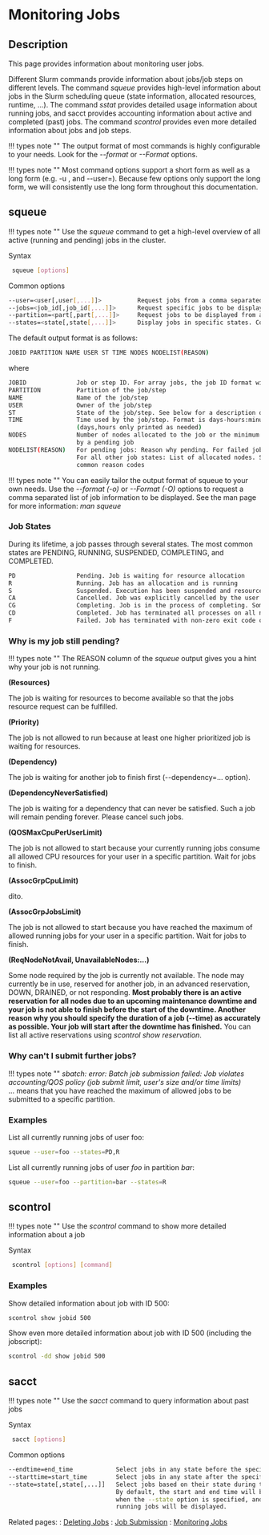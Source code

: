 # Monitoring Jobs

## Description

This page provides information about monitoring user jobs.

Different Slurm commands provide information about jobs/job steps on different levels. The command _squeue_ provides high-level information about jobs in the Slurm scheduling queue (state information, allocated resources, runtime, ...). The command _sstat_ provides detailed usage information about running jobs, and sacct provides accounting information about active and completed (past) jobs. The command _scontrol_ provides even more detailed information about jobs and job steps.

!!! types note ""
    The output format of most commands is highly configurable to your needs. Look for the _--format_ or _--Format_ options.

!!! types note ""
    Most command options support a short form as well as a long form (e.g. -u <username>, and --user=<username>). Because few options only support the long form, we will consistently use the long form throughout this documentation.

## squeue

!!! types note ""
    Use the _squeue_ command to get a high-level overview of all active (running and pending) jobs in the cluster.


Syntax

```Bash
 squeue [options]
```

 Common options

```Bash
--user=<user[,user[,...]]>          Request jobs from a comma separated list of users. 
--jobs=<job_id[,job_id[,...]]>      Request specific jobs to be displayed
--partition=<part[,part[,...]]>     Request jobs to be displayed from a comma separated list of partitions
--states=<state[,state[,...]]>      Display jobs in specific states. Comma separated list or "all". Default: "PD,R,CG"
```

The default output format is as follows:

```Bash
JOBID PARTITION NAME USER ST TIME NODES NODELIST(REASON)
```

where

```Bash
JOBID              Job or step ID. For array jobs, the job ID format will be of the form <job_id>_<index>
PARTITION          Partition of the job/step
NAME               Name of the job/step
USER               Owner of the job/step
ST                 State of the job/step. See below for a description of the most common states
TIME               Time used by the job/step. Format is days-hours:minutes:seconds
                   (days,hours only printed as needed)
NODES              Number of nodes allocated to the job or the minimum amount of nodes required
                   by a pending job
NODELIST(REASON)   For pending jobs: Reason why pending. For failed jobs: Reason why failed.
                   For all other job states: List of allocated nodes. See below for a list of the most
                   common reason codes
```

!!! types note ""
    You can easily tailor the output format of squeue to your own needs. Use the _--format (-o)_ or _--Format (-O)_ options to request a comma separated list of job information to be displayed. See the man page for more information: _man squeue_

### Job States

During its lifetime, a job passes through several states. The most common states are PENDING, RUNNING, SUSPENDED, COMPLETING, and COMPLETED.

```Bash
PD                 Pending. Job is waiting for resource allocation
R                  Running. Job has an allocation and is running
S                  Suspended. Execution has been suspended and resources have been released for other jobs
CA                 Cancelled. Job was explicitly cancelled by the user or the system administrator
CG                 Completing. Job is in the process of completing. Some processes on some nodes may still be active
CD                 Completed. Job has terminated all processes on all nodes with an exit code of zero
F                  Failed. Job has terminated with non-zero exit code or other failure condition
```

### Why is my job still pending?

!!! types note ""
    The REASON column of the _squeue_ output gives you a hint why your job is not running.

**(Resources)**

The job is waiting for resources to become available so that the jobs resource request can be fulfilled.

**(Priority)**

The job is not allowed to run because at least one higher prioritized job is waiting for resources.

**(Dependency)**

The job is waiting for another job to finish first (--dependency=... option).

**(DependencyNeverSatisfied)**

The job is waiting for a dependency that can never be satisfied. Such a job will remain pending forever. Please cancel such jobs.

**(QOSMaxCpuPerUserLimit)**

The job is not allowed to start because your currently running jobs consume all allowed CPU resources for your user in a specific partition. Wait for jobs to finish.

**(AssocGrpCpuLimit)**

dito.

**(AssocGrpJobsLimit)**

The job is not allowed to start because you have reached the maximum of allowed running jobs for your user in a specific partition. Wait for jobs to finish.

**(ReqNodeNotAvail, UnavailableNodes:...)**

Some node required by the job is currently not available. The node may currently be in use, reserved for another job, in an advanced reservation, DOWN, DRAINED, or not responding. **Most probably there is an active reservation for all nodes due to an upcoming maintenance downtime and your job is not able to finish before the start of the downtime. Another reason why you should specify the duration of a job (--time) as accurately as possible. Your job will start after the downtime has finished.** You can list all active reservations using _scontrol show reservation_.

### Why can't I submit further jobs?

!!! types note ""
    _sbatch: error: Batch job submission failed: Job violates accounting/QOS policy (job submit limit, user's size and/or time limits)_  
    ... means that you have reached the maximum of allowed jobs to be submitted to a specific partition.

### Examples

List all currently running jobs of user foo:

```Bash
squeue --user=foo --states=PD,R
```

List all currently running jobs of user _foo_ in partition _bar_:

```Bash
squeue --user=foo --partition=bar --states=R
```

## scontrol

!!! types note ""
    Use the _scontrol_ command to show more detailed information about a job


Syntax

```Bash
 scontrol [options] [command]
```

### Examples

Show detailed information about job with ID 500:

```Bash
scontrol show jobid 500
```

Show even more detailed information about job with ID 500 (including the jobscript):

```Bash
scontrol -dd show jobid 500
```

## sacct

!!! types note ""
    Use the _sacct_ command to query information about past jobs

Syntax

```Bash
 sacct [options]
```

Common options

```Bash
--endtime=end_time            Select jobs in any state before the specified time.
--starttime=start_time        Select jobs in any state after the specified time.
--state=state[,state[,...]]   Select jobs based on their state during the time period given.
                              By default, the start and end time will be the current time
                              when the --state option is specified, and hence only currently
                              running jobs will be displayed.
```

Related pages:
:    [Deleting Jobs](deleting-jobs.html)
:    [Job Submission](job-submission.html)
:    [Monitoring Jobs](monitoring-jobs.html)
